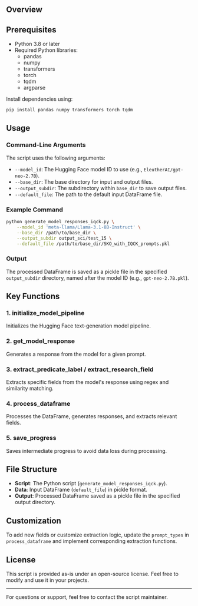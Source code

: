 
## Overview


## Prerequisites
- Python 3.8 or later
- Required Python libraries:
  - pandas
  - numpy
  - transformers
  - torch
  - tqdm
  - argparse

Install dependencies using:
```bash
pip install pandas numpy transformers torch tqdm
```

## Usage
### Command-Line Arguments
The script uses the following arguments:

- `--model_id`: The Hugging Face model ID to use (e.g., `EleutherAI/gpt-neo-2.7B`).
- `--base_dir`: The base directory for input and output files.
- `--output_subdir`: The subdirectory within `base_dir` to save output files.
- `--default_file`: The path to the default input DataFrame file.

### Example Command
```bash
python generate_model_responses_iqck.py \
    --model_id 'meta-llama/Llama-3.1-8B-Instruct' \
    --base_dir /path/to/base_dir \
    --output_subdir output_sci/test_15 \
    --default_file /path/to/base_dir/SKO_with_IQCK_prompts.pkl
```

### Output
The processed DataFrame is saved as a pickle file in the specified `output_subdir` directory, named after the model ID (e.g., `gpt-neo-2.7B.pkl`).

## Key Functions
### 1. **initialize_model_pipeline**
Initializes the Hugging Face text-generation model pipeline.

### 2. **get_model_response**
Generates a response from the model for a given prompt.

### 3. **extract_predicate_label** / **extract_research_field**
Extracts specific fields from the model's response using regex and similarity matching.

### 4. **process_dataframe**
Processes the DataFrame, generates responses, and extracts relevant fields.

### 5. **save_progress**
Saves intermediate progress to avoid data loss during processing.

## File Structure
- **Script**: The Python script (`generate_model_responses_iqck.py`).
- **Data**: Input DataFrame (`default_file`) in pickle format.
- **Output**: Processed DataFrame saved as a pickle file in the specified output directory.

## Customization
To add new fields or customize extraction logic, update the `prompt_types` in `process_dataframe` and implement corresponding extraction functions.

## License
This script is provided as-is under an open-source license. Feel free to modify and use it in your projects.

---
For questions or support, feel free to contact the script maintainer.

